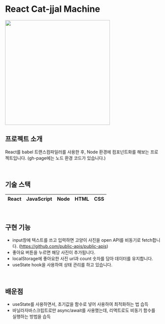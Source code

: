 # React Cat-jjal Machine

<img src = "https://user-images.githubusercontent.com/101693495/182856369-9f4c08da-1533-46d6-a899-220d7ea3e258.png" width="340px">

<br>

## 프로젝트 소개

React를 babel 트랜스컴파일러를 사용한 후, Node 환경에 컴포넌트화를 해보는 프로젝트입니다.
(gh-page에는 노드 환경 코드가 있습니다.)

<br>

## 기술 스택

| React | JavaScript | Node | HTML | CSS |
| :---: | :--------: | :--: | :--: | :-: |

<br>

## 구현 기능

- input창에 텍스트를 쓰고 입력하면 고양이 사진을 open API를 비동기로 fetch합니다.
(https://github.com/public-apis/public-apis)
- 좋아요 버튼을 누르면 해당 사진이 추가됩니다.
- localStorage에 좋아요한 사진 url과 count 숫자를 담아 데이터를 유지합니다.
- useState hook을 사용하여 상태 관리를 하고 있습니다.

<br>

## 배운점

- useState를 사용하면서, 초기값을 함수로 넣어 사용하여 최적화하는 법 습득
- 바닐라자바스크립트로만 async/await를 사용했는데, 리액트로도 비동기 함수를 실행하는 방법을 습득
